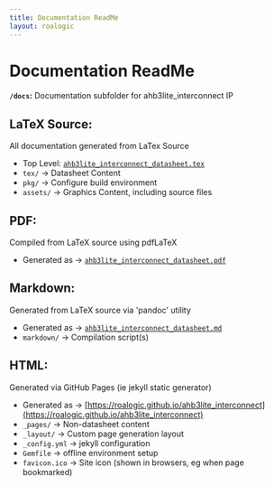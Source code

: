```yaml
---
title: Documentation ReadMe
layout: roalogic
---
```


# Documentation ReadMe

**`/docs`:** Documentation subfolder for ahb3lite_interconnect IP

## LaTeX Source:

All documentation generated from LaTex Source

- Top Level: [`ahb3lite_interconnect_datasheet.tex`](./ahb3lite_interconnect_datasheet.tex)
- `tex/` → Datasheet Content
- `pkg/` → Configure build environment
- `assets/` → Graphics Content, including source files

## PDF: 

Compiled from LaTeX source using pdfLaTeX

- Generated as → [`ahb3lite_interconnect_datasheet.pdf`](./ahb3lite_interconnect_datasheet.pdf)

## Markdown: 

Generated from LaTeX source via 'pandoc' utility

- Generated as → [`ahb3lite_interconnect_datasheet.md`](./ahb3lite_interconnect_datasheet.md)
- `markdown/` → Compilation script(s) 

## HTML:

Generated via GitHub Pages (ie jekyll static generator)

- Generated as → [https://roalogic.github.io/ahb3lite_interconnect](https://roalogic.github.io/ahb3lite_interconnect)
- `_pages/` → Non-datasheet content
- `_layout/` → Custom page generation layout
- `_config.yml` → jekyll configuration
- `Gemfile` → offline environment setup
- `favicon.ico` → Site icon (shown in browsers, eg when page bookmarked)

